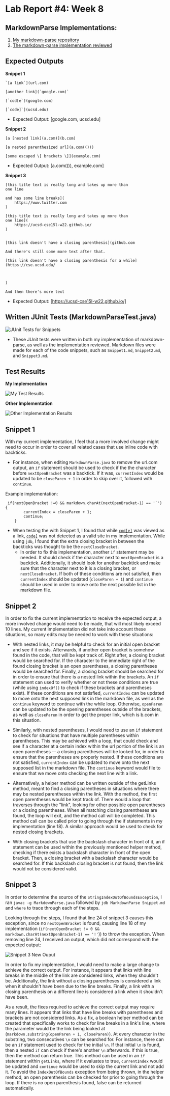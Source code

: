 # Lab Report #4: Week 8

## MarkdownParse Implementations: 
1. [My markdown-parse repository](https://github.com/Lillian-Ho/markdown-parse)
2. [The markdown-parse implementation reviewed](PlaceHolder.com) 


## Expected Outputs 
**Snippet 1** 
```
`[a link`](url.com)

[another link](`google.com)`

[`cod[e`](google.com)

[`code]`](ucsd.edu)
``` 
* Expected Output: [google.com, ucsd.edu]
 

**Snippet 2** 
```
[a [nested link](a.com)](b.com)

[a nested parenthesized url](a.com(()))

[some escaped \[ brackets \]](example.com)
```
* Expected Output: [a.com(()), example.com]

**Snippet 3** 
```
[this title text is really long and takes up more than 
one line

and has some line breaks](
    https://www.twitter.com
)

[this title text is really long and takes up more than 
one line](
    https://ucsd-cse15l-w22.github.io/
)


[this link doesn't have a closing parenthesis](github.com

And there's still some more text after that.

[this link doesn't have a closing parenthesis for a while](https://cse.ucsd.edu/



)

And then there's more text
```
* Expected Output: [https://ucsd-cse15l-w22.github.io/]

## Written JUnit Tests (MarkdownParseTest.java)
![JUnit Tests for Snippets](JUnitTestsForSnippets.png)
* These JUnit tests were written in both my implementation of markdown-parse, as well as the implementation reviewed. Markdown files were made for each of the code snippets, such as `Snippet1.md`, `Snippet2.md`, and `Snippet3.md`. 

## Test Results
**My Implementation** 

![My Test Results](MyTestResults.png)

**Other Implementation**

![Other Implementation Results](OtherTestResults.png)

## Snippet 1 

With my current implementation, I feel that a more involved change might need to occur in order to cover all related cases that use inline code with backticks. 
* For instance, when editing `MarkdownParse.java` to remove the url.com output, an `if` statement should be used to check if the the character before `nextOpenBracket` was a backtick. If it was, `currentIndex` would be updated to be `closeParen + 1` in order to skip over it, followed with `continue`. 

Example implementation: 
```
 if(nextOpenBracket !=0 && markdown.charAt(nextOpenBracket-1) == '`') {
        currentIndex = closeParen + 1; 
        continue; 
    }
```

* When testing the with Snippet 1, I found that while  [`cod[e]`](google.com) was viewed as a link, [`code]`](ucsd.edu) was not detected as a valid site in my implementation. While using `jdb`, I found that the extra closing bracket in between the backticks was thought to be the `nextCloseBracket`. 
    * In order to fix this implementation, another `if` statement may be needed. It should check if the character next to `nextOpenBracket` is a backtick. Additionally, it should look for another backtick and make sure that the character next to it is a closing bracket, or `nextCloseBracket`. If both of these conditions are not satisfied, then `currentIndex` should be updated (`closeParen + 1`) and `continue` should be used in order to move onto the next possible list in the markdown file. 

## Snippet 2 

In order to fix the current implementation to receive the expected output, a more involved change would need to be made, that will most likely exceed 10 lines. My current implementation did not take into account these situations, so many edits may be needed to work with these situations: 

* With nested links, it may be helpful to check for an initial open bracket and see if it exists. Afterwards, if another open bracket is somehow found in the code, that will be kept track of. Right after, a closing bracket would be searched for. If the character to the immediate right of the found closing bracket is an open parentheses, a closing parentheses would be searched for. Finally, a closing bracket should be searched for in order to ensure that there is a nested link within the brackets. An `if` statement can used to verify whether or not these conditions are true (while using `indexOf()` to check if these brackets and parentheses exist). If these conditions are not satisfied, `currentIndex` can be updated to move onto the next supposed link in the markdown file, as well as the `continue` keyword to continue with the while loop. Otherwise, `openParen` can be updated to be the opening parentheses outside of the brackets, as well as `closeParen` in order to get the proper link, which is b.com in this situation.

* Similarly, with nested parentheses, I would need to use an `if` statement to check for situations that have multiple parentheses within parentheses. This may be achieved with a loop, that could check and see if a character at a certain index within the url portion of the link is an open parentheses -- a closing parentheses will be looked for, in order to ensure that the parentheses are properly nested. If these conditions are not satisfied, `currentIndex` can be updated to move onto the next supposed list in the markdown file. The `continue` keyword would file to ensure that we move onto checking the next line with a link. 

* Alternatively, a helper method can be written outside of the getLinks method, meant to find a closing parentheses in situations where there may be nested parentheses within the link. With the method, the first open parentheses would be kept track of. There would a loop that traverses through the "link", looking for other possible open parentheses or a closing parentheses. When all matching closing parentheses are found, the loop will exit, and the method call will be completed. This method call can be called prior to going through the if statements in my implementation (line 18). A similar approach would be used to check for nested closing brackets. 

* With closing brackets that use the backslash character in front of it, an if statement can be used within the previously mentioned helper method, checking if there exists a backslash character in front of the open bracket. Then, a closing bracket with a backslash character would be searched for. If this backslash closing bracket is not found, then the link would not be considered valid. 


## Snippet 3 

In order to determine the source of the `StringIndexOutOfBoundsException`, I ran `javac -g MarkdownParse.java` followed by `jdb MarkdownParse Snippet.md` and `where` to trace through each of the steps. 

Looking through the steps, I found that line 24 of snippet 3 causes this exception, since no `nextOpenBracket` is found, causing line 18 of my implementation (`if(nextOpenBracket != 0 && markdown.charAt(nextOpenBracket-1) == '!'`)) to throw the exception. When removing line 24, I received an output, which did not correspond with the expected output: 

![Snippet 3 New Ouput](NewOutputForSnippet3.png)

In order to fix my implementation, I would need to make a large change to achieve the correct output. For instance, it appears that links with line breaks in the middle of the link are considered links, when they shouldn't be. Additionally, the link without a closing parentheses is considered a link when it shouldn't have been due to the line breaks. Finally, a link with a closing parenthesis on a different line is considered a link when it shouldn't have been. 

As a result, the fixes required to achieve the correct output may require many lines. It appears that links that have line breaks with parentheses and brackets are not considered links. As a fix, a boolean helper method can be created that specifically works to check for line breaks in a link's line, where the parameter would be the link being looked at (`markdown.substring(openParen + 1, closeParen)`). At every character in the substring, two consecutives `\n` can be searched for. For instance, there can be an `if` statement used to check for the initial `\n`. If that initial `\n` is found, then a nested `if` can check if there's another `\n` afterwards. If this is true, then the method can return true. This method can be used in an `if` statement within `getLinks`, where if it evaluates to true, `currentIndex` would be updated and `continue` would be used to skip the current link and not add it. To avoid the `IndexOutOfBounds` exception from being thrown, in the helper method, an open parenthesis can be checked for prior to going through the loop. If there is no open parenthesis found, false can be returned automatically.